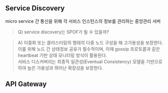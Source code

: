 ## Service Discovery
micro service 간 통신을 위해 각 서비스 인스턴스의 정보를 관리하는 중앙관리 서버


>Q) service discovery는 SPOF가 될 수 있을까?

>A) 이중화 또는 클러스터링의 형태의 다중 노드 구성을 해 고가용성을 보장한다.<br>
> 이를 위해 노드 간 상태정보 공유가 필수적이며, 이때 gossip 프로토콜과 같은 heartbeat 기반 상태 모니터링 방식이 활용된다.<br>
> 서비스 디스커버리는 최종적 일관성(Eventual Consistency) 모델을 기반으로 하여 높은 가용성과 뛰어난 확장성을 보장한다.


## API Gateway



